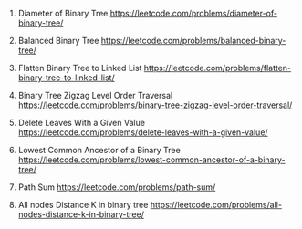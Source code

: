1. Diameter of Binary Tree
   https://leetcode.com/problems/diameter-of-binary-tree/

2. Balanced Binary Tree
   https://leetcode.com/problems/balanced-binary-tree/

3. Flatten Binary Tree to Linked List
   https://leetcode.com/problems/flatten-binary-tree-to-linked-list/

4. Binary Tree Zigzag Level Order Traversal
   https://leetcode.com/problems/binary-tree-zigzag-level-order-traversal/

5. Delete Leaves With a Given Value
   https://leetcode.com/problems/delete-leaves-with-a-given-value/

6. Lowest Common Ancestor of a Binary Tree
   https://leetcode.com/problems/lowest-common-ancestor-of-a-binary-tree/

7. Path Sum
   https://leetcode.com/problems/path-sum/

8. All nodes Distance K in binary tree
   https://leetcode.com/problems/all-nodes-distance-k-in-binary-tree/
